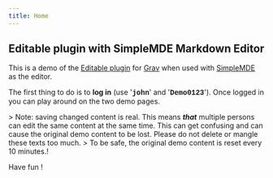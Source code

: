 ```yaml
---
title: Home
---
```


## Editable plugin with SimpleMDE Markdown Editor

This is a demo of the [Editable plugin](https://github.com/bleutzinn/grav-plugin-editable/blob/master/README.md) for [Grav](http://github.com/getgrav/grav) when used with [SimpleMDE](https://simplemde.com/) as the editor.

The first thing to do is to **log in** (use '**<font face="Courier New">john</font>**' and '**<font face="Courier New">Demo0123</font>**'). Once logged in you can play around on the two demo pages.

&gt; Note: saving changed content is real. This means ***that*** multiple persons can edit the same content at the same time. This can get confusing and can cause the original demo content to be lost. Please do not delete or mangle these texts too much.
&gt; To be safe, the original demo content is reset every 10 minutes.!

Have fun !
